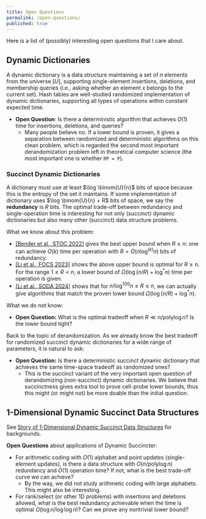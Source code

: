 ```yaml
---
title: Open Questions
permalink: /open-questions/
published: true
---
```


Here is a list of (possibly) interesting open questions that I care about.

## Dynamic Dictionaries

A dynamic dictionary is a data structure maintaining a set of $n$ elements from the universe $[U]$, supporting single-element insertions, deletions, and membership queries (i.e., asking whether an element $x$ belongs to the current set). Hash tables are well-studied randomized implementation of dynamic dictionaries, supporting all types of operations within constant expected time.

- **Open Question**: Is there a deterministic algorithm that achieves $O(1)$ time for insertions, deletions, and queries?
  - Many people believe no. If a lower bound is proven, it gives a separation between randomized and deterministic algorithms on this clean problem, which is regarded the second most important derandomization problem left in theoretical computer science (the most important one is whether `RP = P`).

### Succinct Dynamic Dictionaries

A dictionary must use at least $\log \binom{U}{n}$ bits of space because this is the entropy of the set it maintains. If some implementation of dictionary uses $\log \binom{U}{n} + R$ bits of space, we say the **redundancy** is $R$ bits. The optimal trade-off between redundancy and single-operation time is interesting for not only (succinct) dynamic dictionaries but also many other (succinct) data structure problems.

What we know about this problem:

- [\[Bender et al., STOC 2022\]](https://arxiv.org/abs/2111.00602) gives the best upper bound when $R \ge n$: one can achieve $O(k)$ time per operation with $R = O(n \log^{(k)} n)$ bits of redundancy.
- [\[Li et al., FOCS 2023\]](https://arxiv.org/abs/2306.02253) shows the above upper bound is optimal for $R \ge n$. For the range $1 \le R < n$, a lower bound of $\Omega(\log (n/R) + \log^* n)$ time per operation is given.
- [\[Li et al., SODA 2024\]](https://arxiv.org/abs/2310.20536) shows that for $n / \log^{100} n \le R \le n$, we can actually give algorithms that match the proven lower bound $\Omega(\log (n/R) + \log^* n)$.

What we do not know:

- **Open Question:** What is the optimal tradeoff when $R \ll n / \text{poly} \log n$? Is the lower bound tight?

Back to the topic of derandomization. As we already know the best tradeoff for randomized succinct dynamic dictionaries for a wide range of parameters, it is natural to ask:

- **Open Question:** Is there a deterministic succinct dynamic dictionary that achieves the same time-space tradeoff as randomized ones?
  - This is the succinct variant of the very important open question of derandomizing (non-succinct) dynamic dictionaries. We believe that succinctness gives extra tool to prove cell-probe lower bounds, thus this might (or might not) be more doable than the initial question.

## 1-Dimensional Dynamic Succinct Data Structures

See [Story of 1-Dimensional Dynamic Succinct Data Structures](https://orbitingflea.github.io/posts/2023/08/1dim-dsds) for backgrounds.

**Open Questions** about applications of Dynamic Succincter:
- For arithmetic coding with $O(1)$ alphabet and point updates (single-element updates), is there a data structure with $O(n / \text{poly} \log n)$ redundancy and $O(1)$ operation time? If not, what is the best trade-off curve we can achieve?
  - By the way, we did not study arithmetic coding with large alphabets. This might also be interesting.
- For rank/select (or other 1D problems) with insertions and deletions allowed, what is the best redundancy achievable when the time is optimal $O(\log n / \log \log n)$? Can we prove any nontrivial lower bound?
